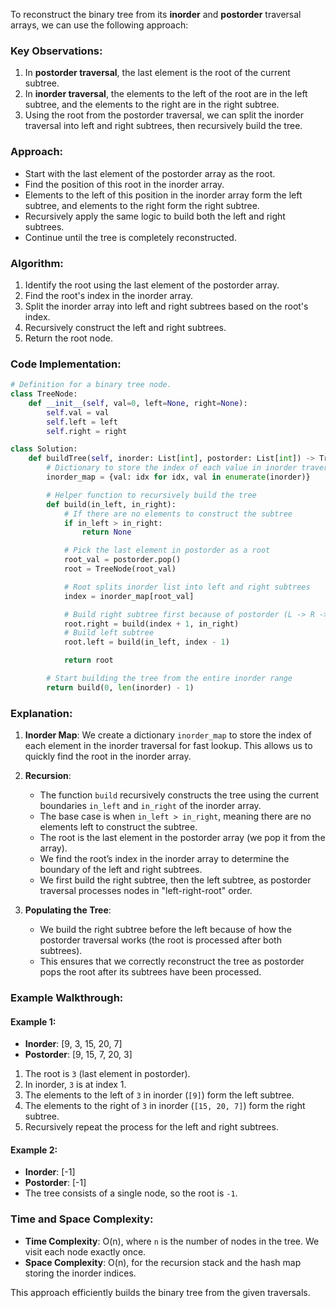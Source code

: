 To reconstruct the binary tree from its **inorder** and **postorder** traversal arrays, we can use the following approach:

### Key Observations:
1. In **postorder traversal**, the last element is the root of the current subtree.
2. In **inorder traversal**, the elements to the left of the root are in the left subtree, and the elements to the right are in the right subtree.
3. Using the root from the postorder traversal, we can split the inorder traversal into left and right subtrees, then recursively build the tree.

### Approach:
- Start with the last element of the postorder array as the root.
- Find the position of this root in the inorder array.
- Elements to the left of this position in the inorder array form the left subtree, and elements to the right form the right subtree.
- Recursively apply the same logic to build both the left and right subtrees.
- Continue until the tree is completely reconstructed.

### Algorithm:
1. Identify the root using the last element of the postorder array.
2. Find the root's index in the inorder array.
3. Split the inorder array into left and right subtrees based on the root's index.
4. Recursively construct the left and right subtrees.
5. Return the root node.

### Code Implementation:

```python
# Definition for a binary tree node.
class TreeNode:
    def __init__(self, val=0, left=None, right=None):
        self.val = val
        self.left = left
        self.right = right

class Solution:
    def buildTree(self, inorder: List[int], postorder: List[int]) -> TreeNode:
        # Dictionary to store the index of each value in inorder traversal
        inorder_map = {val: idx for idx, val in enumerate(inorder)}

        # Helper function to recursively build the tree
        def build(in_left, in_right):
            # If there are no elements to construct the subtree
            if in_left > in_right:
                return None

            # Pick the last element in postorder as a root
            root_val = postorder.pop()
            root = TreeNode(root_val)

            # Root splits inorder list into left and right subtrees
            index = inorder_map[root_val]

            # Build right subtree first because of postorder (L -> R -> Root)
            root.right = build(index + 1, in_right)
            # Build left subtree
            root.left = build(in_left, index - 1)

            return root

        # Start building the tree from the entire inorder range
        return build(0, len(inorder) - 1)
```

### Explanation:
1. **Inorder Map**: We create a dictionary `inorder_map` to store the index of each element in the inorder traversal for fast lookup. This allows us to quickly find the root in the inorder array.

2. **Recursion**:
   - The function `build` recursively constructs the tree using the current boundaries `in_left` and `in_right` of the inorder array.
   - The base case is when `in_left > in_right`, meaning there are no elements left to construct the subtree.
   - The root is the last element in the postorder array (we pop it from the array).
   - We find the root’s index in the inorder array to determine the boundary of the left and right subtrees.
   - We first build the right subtree, then the left subtree, as postorder traversal processes nodes in "left-right-root" order.

3. **Populating the Tree**:
   - We build the right subtree before the left because of how the postorder traversal works (the root is processed after both subtrees).
   - This ensures that we correctly reconstruct the tree as postorder pops the root after its subtrees have been processed.

### Example Walkthrough:

#### Example 1:
- **Inorder**: [9, 3, 15, 20, 7]
- **Postorder**: [9, 15, 7, 20, 3]

1. The root is `3` (last element in postorder).
2. In inorder, `3` is at index 1.
3. The elements to the left of `3` in inorder (`[9]`) form the left subtree.
4. The elements to the right of `3` in inorder (`[15, 20, 7]`) form the right subtree.
5. Recursively repeat the process for the left and right subtrees.

#### Example 2:
- **Inorder**: [-1]
- **Postorder**: [-1]
- The tree consists of a single node, so the root is `-1`.

### Time and Space Complexity:

- **Time Complexity**: O(n), where `n` is the number of nodes in the tree. We visit each node exactly once.
- **Space Complexity**: O(n), for the recursion stack and the hash map storing the inorder indices.

This approach efficiently builds the binary tree from the given traversals.
